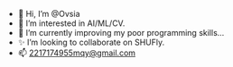 - 👋 Hi, I’m @Ovsia
- 👀 I’m interested in AI/ML/CV.
- 🌱 I’m currently improving my poor programming skills...
- ✨ I’m looking to collaborate on SHUFly.
- 📫 2217174955mqy@gmail.com
